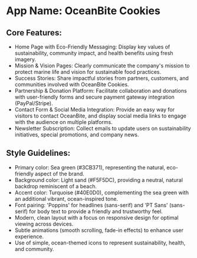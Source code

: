 # **App Name**: OceanBite Cookies

## Core Features:

- Home Page with Eco-Friendly Messaging: Display key values of sustainability, community impact, and health benefits using fresh imagery.
- Mission & Vision Pages: Clearly communicate the company's mission to protect marine life and vision for sustainable food practices.
- Success Stories: Share impactful stories from partners, customers, and communities involved with OceanBite Cookies.
- Partnership & Donation Platform: Facilitate collaboration and donations with user-friendly forms and secure payment gateway integration (PayPal/Stripe).
- Contact Form & Social Media Integration: Provide an easy way for visitors to contact OceanBite, and display social media links to engage with the audience on multiple platforms.
- Newsletter Subscription: Collect emails to update users on sustainability initiatives, special promotions, and company news.

## Style Guidelines:

- Primary color: Sea green (#3CB371), representing the natural, eco-friendly aspect of the brand.
- Background color: Light sand (#F5F5DC), providing a neutral, natural backdrop reminiscent of a beach.
- Accent color: Turquoise (#40E0D0), complementing the sea green with an additional vibrant, ocean-inspired tone.
- Font pairing: 'Poppins' for headlines (sans-serif) and 'PT Sans' (sans-serif) for body text to provide a friendly and trustworthy feel. 
- Modern, clean layout with a focus on responsive design for optimal viewing across devices.
- Subtle animations (smooth scrolling, fade-in effects) to enhance user experience.
- Use of simple, ocean-themed icons to represent sustainability, health, and community.